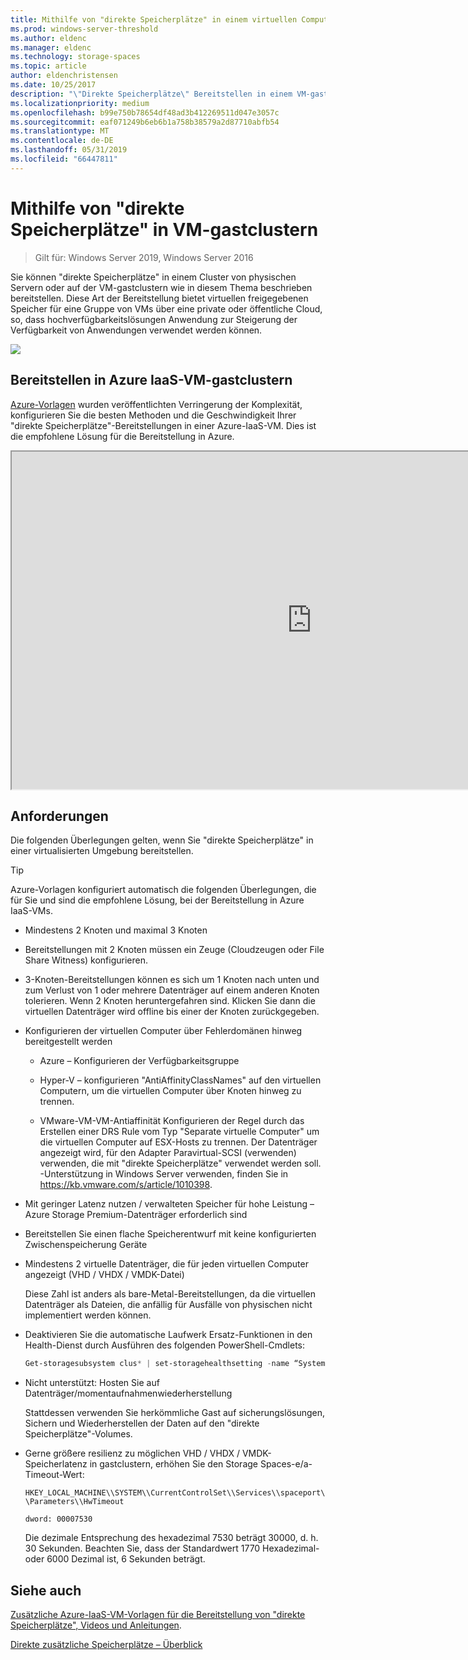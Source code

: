 ```yaml
---
title: Mithilfe von "direkte Speicherplätze" in einem virtuellen Computer
ms.prod: windows-server-threshold
ms.author: eldenc
ms.manager: eldenc
ms.technology: storage-spaces
ms.topic: article
author: eldenchristensen
ms.date: 10/25/2017
description: "\"Direkte Speicherplätze\" Bereitstellen in einem VM-gastcluster – z. B. in Microsoft Azure"
ms.localizationpriority: medium
ms.openlocfilehash: b99e750b78654df48ad3b412269511d047e3057c
ms.sourcegitcommit: eaf071249b6eb6b1a758b38579a2d87710abfb54
ms.translationtype: MT
ms.contentlocale: de-DE
ms.lasthandoff: 05/31/2019
ms.locfileid: "66447811"
---
```

# <a name="using-storage-spaces-direct-in-guest-virtual-machine-clusters"></a>Mithilfe von "direkte Speicherplätze" in VM-gastclustern

> Gilt für: Windows Server 2019, Windows Server 2016

Sie können "direkte Speicherplätze" in einem Cluster von physischen Servern oder auf der VM-gastclustern wie in diesem Thema beschrieben bereitstellen. Diese Art der Bereitstellung bietet virtuellen freigegebenen Speicher für eine Gruppe von VMs über eine private oder öffentliche Cloud, so, dass hochverfügbarkeitslösungen Anwendung zur Steigerung der Verfügbarkeit von Anwendungen verwendet werden können.

![](media/storage-spaces-direct-in-vm/storage-spaces-direct-in-vm.png)

## <a name="deploying-in-azure-iaas-vm-guest-clusters"></a>Bereitstellen in Azure IaaS-VM-gastclustern

[Azure-Vorlagen](https://github.com/robotechredmond/301-storage-spaces-direct-md) wurden veröffentlichten Verringerung der Komplexität, konfigurieren Sie die besten Methoden und die Geschwindigkeit Ihrer "direkte Speicherplätze"-Bereitstellungen in einer Azure-IaaS-VM. Dies ist die empfohlene Lösung für die Bereitstellung in Azure.

<iframe src="https://channel9.msdn.com/Series/Microsoft-Hybrid-Cloud-Best-Practices-for-IT-Pros/Step-by-Step-Deploy-Windows-Server-2016-Storage-Spaces-Direct-S2D-Cluster-in-Microsoft-Azure/player" width="960" height="540" allowfullscreen></iframe>

## <a name="requirements"></a>Anforderungen

Die folgenden Überlegungen gelten, wenn Sie "direkte Speicherplätze" in einer virtualisierten Umgebung bereitstellen.

> [!TIP]
> Azure-Vorlagen konfiguriert automatisch die folgenden Überlegungen, die für Sie und sind die empfohlene Lösung, bei der Bereitstellung in Azure IaaS-VMs.

-   Mindestens 2 Knoten und maximal 3 Knoten

-   Bereitstellungen mit 2 Knoten müssen ein Zeuge (Cloudzeugen oder File Share Witness) konfigurieren.

-   3-Knoten-Bereitstellungen können es sich um 1 Knoten nach unten und zum Verlust von 1 oder mehrere Datenträger auf einem anderen Knoten tolerieren.  Wenn 2 Knoten heruntergefahren sind. Klicken Sie dann die virtuellen Datenträger wird offline bis einer der Knoten zurückgegeben.  

-   Konfigurieren der virtuellen Computer über Fehlerdomänen hinweg bereitgestellt werden

    -   Azure – Konfigurieren der Verfügbarkeitsgruppe

    -   Hyper-V – konfigurieren "AntiAffinityClassNames" auf den virtuellen Computern, um die virtuellen Computer über Knoten hinweg zu trennen.

    -   VMware-VM-VM-Antiaffinität Konfigurieren der Regel durch das Erstellen einer DRS Rule vom Typ "Separate virtuelle Computer" um die virtuellen Computer auf ESX-Hosts zu trennen. Der Datenträger angezeigt wird, für den Adapter Paravirtual-SCSI (verwenden) verwenden, die mit "direkte Speicherplätze" verwendet werden soll. -Unterstützung in Windows Server verwenden, finden Sie in https://kb.vmware.com/s/article/1010398.

-   Mit geringer Latenz nutzen / verwalteten Speicher für hohe Leistung – Azure Storage Premium-Datenträger erforderlich sind

-   Bereitstellen Sie einen flache Speicherentwurf mit keine konfigurierten Zwischenspeicherung Geräte

-   Mindestens 2 virtuelle Datenträger, die für jeden virtuellen Computer angezeigt (VHD / VHDX / VMDK-Datei)

    Diese Zahl ist anders als bare-Metal-Bereitstellungen, da die virtuellen Datenträger als Dateien, die anfällig für Ausfälle von physischen nicht implementiert werden können.

-   Deaktivieren Sie die automatische Laufwerk Ersatz-Funktionen in den Health-Dienst durch Ausführen des folgenden PowerShell-Cmdlets:

    ```powershell
    Get-storagesubsystem clus* | set-storagehealthsetting -name “System.Storage.PhysicalDisk.AutoReplace.Enabled” -value “False”
    ```

-   Nicht unterstützt: Hosten Sie auf Datenträger/momentaufnahmenwiederherstellung

    Stattdessen verwenden Sie herkömmliche Gast auf sicherungslösungen, Sichern und Wiederherstellen der Daten auf den "direkte Speicherplätze"-Volumes.

-   Gerne größere resilienz zu möglichen VHD / VHDX / VMDK-Speicherlatenz in gastclustern, erhöhen Sie den Storage Spaces-e/a-Timeout-Wert:

    `HKEY_LOCAL_MACHINE\\SYSTEM\\CurrentControlSet\\Services\\spaceport\\Parameters\\HwTimeout`

    `dword: 00007530`

    Die dezimale Entsprechung des hexadezimal 7530 beträgt 30000, d. h. 30 Sekunden. Beachten Sie, dass der Standardwert 1770 Hexadezimal- oder 6000 Dezimal ist, 6 Sekunden beträgt.

## <a name="see-also"></a>Siehe auch

[Zusätzliche Azure-IaaS-VM-Vorlagen für die Bereitstellung von "direkte Speicherplätze", Videos und Anleitungen](https://blogs.msdn.microsoft.com/clustering/2017/02/14/deploying-an-iaas-vm-guest-clusters-in-microsoft-azure/).

[Direkte zusätzliche Speicherplätze – Überblick](https://docs.microsoft.com/en-us/windows-server/storage/storage-spaces/storage-spaces-direct-overview)
